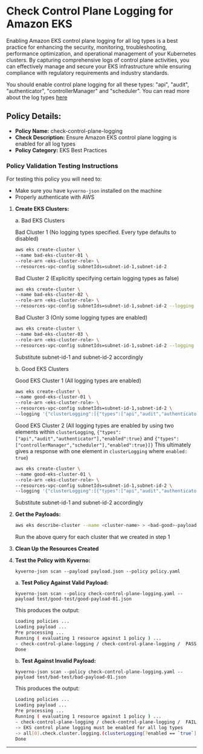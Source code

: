 # Check Control Plane Logging for Amazon EKS

Enabling Amazon EKS control plane logging for all log types is a best practice for enhancing the security, monitoring, troubleshooting, performance optimization, and operational management of your Kubernetes clusters. By capturing comprehensive logs of control plane activities, you can effectively manage and secure your EKS infrastructure while ensuring compliance with regulatory requirements and industry standards.

You should enable control plane logging for all these types: "api", "audit", "authenticator", "controllerManager" and "scheduler". You can read more about the log types [here](https://docs.aws.amazon.com/eks/latest/userguide/control-plane-logs.html)

## Policy Details:

- **Policy Name:** check-control-plane-logging
- **Check Description:** Ensure Amazon EKS control plane logging is enabled for all log types
- **Policy Category:** EKS Best Practices 

### Policy Validation Testing Instructions

For testing this policy you will need to:
- Make sure you have `kyverno-json` installed on the machine 
- Properly authenticate with AWS

1. **Create EKS Clusters:**

    a. Bad EKS Clusters

    Bad Cluster 1 (No logging types specified. Every type defaults to disabled)
    ```bash
    aws eks create-cluster \
    --name bad-eks-cluster-01 \
    --role-arn <eks-cluster-role> \
    --resources-vpc-config subnetIds=subnet-id-1,subnet-id-2
    ```

    Bad Cluster 2 (Explicitly specifying certain logging types as false)
    ```bash
    aws eks create-cluster \
    --name bad-eks-cluster-02 \
    --role-arn <eks-cluster-role> \
    --resources-vpc-config subnetIds=subnet-id-1,subnet-id-2 --logging '{"clusterLogging":[{"types":["controllerManager","scheduler"],"enabled":false}]}'
    ```

    Bad Cluster 3 (Only some logging types are enabled)
    ```bash
    aws eks create-cluster \
    --name bad-eks-cluster-03 \
    --role-arn <eks-cluster-role> \
    --resources-vpc-config subnetIds=subnet-id-1,subnet-id-2 --logging '{"clusterLogging":[{"types":["audit","scheduler"],"enabled":true}]}'
    ```

    Substitute subnet-id-1 and subnet-id-2 accordingly

    b. Good EKS Clusters

    Good EKS Cluster 1 (All logging types are enabled)
    ```bash
    aws eks create-cluster \
    --name good-eks-cluster-01 \
    --role-arn <eks-cluster-role> \
    --resources-vpc-config subnetIds=subnet-id-1,subnet-id-2 \
    --logging '{"clusterLogging":[{"types":["api","audit","authenticator","controllerManager","scheduler"],"enabled":true}]}'
    ```

    Good EKS Cluster 2 
    (All logging types are enabled by using two elements within `clusterLogging`, 
    `{"types":["api","audit","authenticator"],"enabled":true}` and `{"types":["controllerManager","scheduler"],"enabled":true}]}` 
    This ultimately gives a response with one element in `clusterLogging` where `enabled: true`)
    ```bash
    aws eks create-cluster \
    --name good-eks-cluster-01 \
    --role-arn <eks-cluster-role> \
    --resources-vpc-config subnetIds=subnet-id-1,subnet-id-2 \
    --logging '{"clusterLogging":[{"types":["api","audit","authenticator"],"enabled":true},{"types":["controllerManager","scheduler"],"enabled":true}]}'
    ```

    Substitute subnet-id-1 and subnet-id-2 accordingly

2. **Get the Payloads:**
    ```bash
    aws eks describe-cluster --name <cluster-name> > <bad-good>-payload-<number>.json
    ```

    Run the above query for each cluster that we created in step 1

3. **Clean Up the Resources Created**

4. **Test the Policy with Kyverno:**
    ```
    kyverno-json scan --payload payload.json --policy policy.yaml
    ```
    
    a. **Test Policy Against Valid Payload:**
    ```
    kyverno-json scan --policy check-control-plane-logging.yaml --payload test/good-test/good-payload-01.json 
    ```

    This produces the output:
    ```bash
    Loading policies ...
    Loading payload ...
    Pre processing ...
    Running ( evaluating 1 resource against 1 policy ) ...
    - check-control-plane-logging / check-control-plane-logging /  PASSED
    Done
    ```

    b. **Test Against Invalid Payload:**
    ```
    kyverno-json scan --policy check-control-plane-logging.yaml --payload test/bad-test/bad-payload-01.json 
    ```

    This produces the output:
    ```bash
    Loading policies ...
    Loading payload ...
    Pre processing ...
    Running ( evaluating 1 resource against 1 policy ) ...
    - check-control-plane-logging / check-control-plane-logging /  FAILED
    -> EKS control plane logging must be enabled for all log types
    -> all[0].check.cluster.logging.(clusterLogging[?enabled == `true`] | length(@) == `1`): Invalid value: false: Expected value: true
    Done
    ```

---